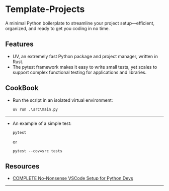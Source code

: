 # Template-Projects
A minimal Python boilerplate to streamline your project setup—efficient, organized, and ready to get you coding in no time.

## Features
- UV, an extremely fast Python package and project manager, written in Rust.
- The pytest framework makes it easy to write small tests, yet scales to support complex functional testing for applications and libraries.

## CookBook
- Run the script in an isolated virtual environment:
    ```
    uv run .\src\main.py
    ```

---

-   An example of a simple test:
    ```
    pytest
    ```
    or 
    ```
    pytest --cov=src tests
    ```

## Resources
- [COMPLETE No-Nonsense VSCode Setup for Python Devs](https://youtu.be/PwGKhvqJCQM?si=oh-ZyN6z6TSJhJRe)

---